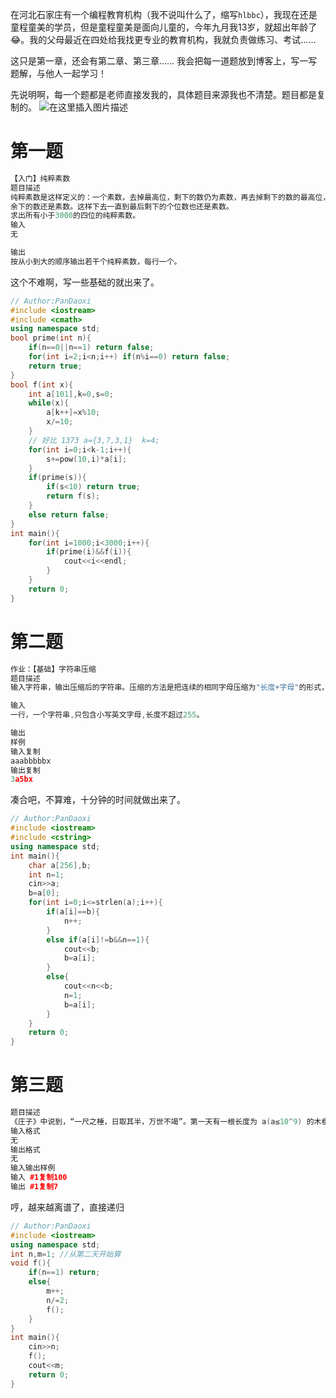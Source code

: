 在河北石家庄有一个编程教育机构（我不说叫什么了，缩写`hlbbc`），我现在还是童程童美的学员，但是童程童美是面向儿童的，今年九月我13岁，就超出年龄了😂。我的父母最近在四处给我找更专业的教育机构，我就负责做练习、考试……

这只是第一章，还会有第二章、第三章……
我会把每一道题放到博客上，写一写题解，与他人一起学习！

先说明啊，每一个题都是老师直接发我的，具体题目来源我也不清楚。题目都是复制的。
![在这里插入图片描述](https://pic.2ge.org/cdn/?url=https://img-blog.csdnimg.cn/8726767c655842b692d3f1eaf80edac0.png)

# 第一题

```cpp
【入门】纯粹素数
题目描述
纯粹素数是这样定义的：一个素数，去掉最高位，剩下的数仍为素数，再去掉剩下的数的最高位，
余下的数还是素数。这样下去一直到最后剩下的个位数也还是素数。
求出所有小于3000的四位的纯粹素数。
输入
无

输出
按从小到大的顺序输出若干个纯粹素数，每行一个。
```
这个不难啊，写一些基础的就出来了。

```cpp
// Author:PanDaoxi 
#include <iostream>
#include <cmath>
using namespace std;
bool prime(int n){
	if(n==0||n==1) return false;
	for(int i=2;i<n;i++) if(n%i==0) return false;
	return true;
}
bool f(int x){
	int a[101],k=0,s=0;
	while(x){
		a[k++]=x%10;
		x/=10;
	} 
	// 好比 1373 a={3,7,3,1}  k=4;
	for(int i=0;i<k-1;i++){
		s+=pow(10,i)*a[i];
	}
	if(prime(s)){
		if(s<10) return true;
		return f(s);
	}
	else return false;
}
int main(){
	for(int i=1000;i<3000;i++){
		if(prime(i)&&f(i)){
			cout<<i<<endl;
		}
	}
	return 0;
} 
```
# 第二题

```cpp
作业：【基础】字符串压缩
题目描述
输入字符串，输出压缩后的字符串。压缩的方法是把连续的相同字母压缩为"长度+字母"的形式，在本题中，单个的字母不需要压缩。

输入
一行，一个字符串,只包含小写英文字母,长度不超过255。

输出
样例
输入复制
aaabbbbbx
输出复制
3a5bx
```
凑合吧，不算难，十分钟的时间就做出来了。

```cpp
// Author:PanDaoxi 
#include <iostream>
#include <cstring>
using namespace std;
int main(){
	char a[256],b;
	int n=1;
	cin>>a;
	b=a[0];
	for(int i=0;i<=strlen(a);i++){
		if(a[i]==b){
			n++;
		}
		else if(a[i]!=b&&n==1){
			cout<<b;
			b=a[i];
		}
		else{
			cout<<n<<b;
			n=1;
			b=a[i];
		}
	}
	return 0;
} 
```
# 第三题

```cpp
题目描述
《庄子》中说到，“一尺之棰，日取其半，万世不竭”。第一天有一根长度为 a(a≤10^9) 的木棍，从第二天开始，每天都要将这根木棍锯掉一半（每次除 2，向下取整）。第几天的时候木棍会变为 1？
输入格式
无
输出格式
无
输入输出样例
输入 #1复制100
输出 #1复制7
```
哼，越来越离谱了，直接递归

```cpp
// Author:PanDaoxi 
#include <iostream>
using namespace std;
int n,m=1; //从第二天开始算 
void f(){
	if(n==1) return;
	else{
		m++;
		n/=2;
		f();
	}
}
int main(){
	cin>>n;
	f();
	cout<<m;	
	return 0;
} 
```

